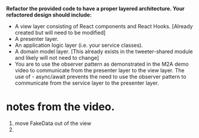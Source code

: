 **Refactor the provided code to have a proper layered architecture. Your refactored design should include:**

- A view layer consisting of React components and React Hooks. [Already created but will need to be modified]
- A presenter layer.
- An application logic layer (i.e. your service classes).
- A domain model layer. [This already exists in the tweeter-shared module and likely will not need to change]
- You are to use the observer pattern as demonstrated in the M2A demo video to communicate from the presenter layer to the view layer. The use of - async/await prevents the need to use the observer pattern to communicate from the service layer to the presenter layer.

# notes from the video.
1. move FakeData out of the view
2. 